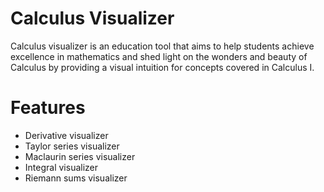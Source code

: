 # Calculus Visualizer

Calculus visualizer is an education tool that aims to help students achieve excellence in mathematics
and shed light on the wonders and beauty of Calculus by providing a visual intuition for concepts covered in Calculus I.

# Features

* Derivative visualizer
* Taylor series visualizer
* Maclaurin series visualizer
* Integral visualizer
* Riemann sums visualizer